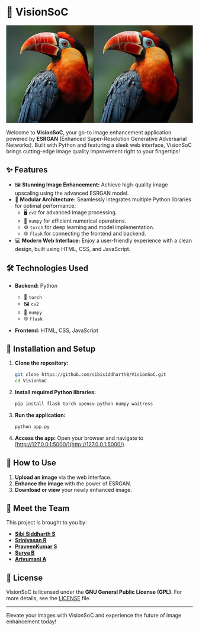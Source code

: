 # 🌟 VisionSoC

![VisionSoC Output Comparision](/readme-images/VisionSoC%20-%20Sibi%20Siddharth%20S.jpg)

Welcome to **VisionSoC**, your go-to image enhancement application powered by **ESRGAN** (Enhanced Super-Resolution Generative Adversarial Networks). Built with Python and featuring a sleek web interface, VisionSoC brings cutting-edge image quality improvement right to your fingertips!

## ✨ Features

- 🖼️ **Stunning Image Enhancement:** Achieve high-quality image upscaling using the advanced ESRGAN model.
- 🔧 **Modular Architecture:** Seamlessly integrates multiple Python libraries for optimal performance:
  - 🖥️ `cv2` for advanced image processing.
  - 🔢 `numpy` for efficient numerical operations.
  - ⚙️ `torch` for deep learning and model implementation.
  - 🌐 `flask` for connecting the frontend and backend.
- 💻 **Modern Web Interface:** Enjoy a user-friendly experience with a clean design, built using HTML, CSS, and JavaScript.

## 🛠️ Technologies Used

- **Backend:** Python
  - 🔧 `torch`
  - 🖼️ `cv2`
  - 🔢 `numpy`
  - 🌐 `flask`
  
- **Frontend:** HTML, CSS, JavaScript

## 🚀 Installation and Setup

1. **Clone the repository:**
    ```bash
    git clone https://github.com/sibisiddharth8/VisionSoC.git
    cd VisionSoC
    ```

2. **Install required Python libraries:**
    ```bash
    pip install flask torch opencv-python numpy waitress
    ```

3. **Run the application:**
    ```bash
    python app.py
    ```

4. **Access the app:** Open your browser and navigate to [http://127.0.0.1:5000/](http://127.0.0.1:5000/).

## 🎨 How to Use

1. **Upload an image** via the web interface.
2. **Enhance the image** with the power of ESRGAN.
3. **Download or view** your newly enhanced image.

## 👥 Meet the Team

This project is brought to you by:

- [**Sibi Siddharth S**](https://github.com/sibisiddharth8)  
- [**Srinivasan R**](https://github.com/srinivasanr11)  
- [**PraveenKumar S**](https://github.com/PraveenSiva77)  
- [**Surya B**](https://github.com/saisurya7860)  
- [**Arivumani A**](https://github.com/arivumani)  

## 📄 License

VisionSoC is licensed under the **GNU General Public License (GPL)**. For more details, see the [LICENSE](LICENSE) file.

---

Elevate your images with VisionSoC and experience the future of image enhancement today!
